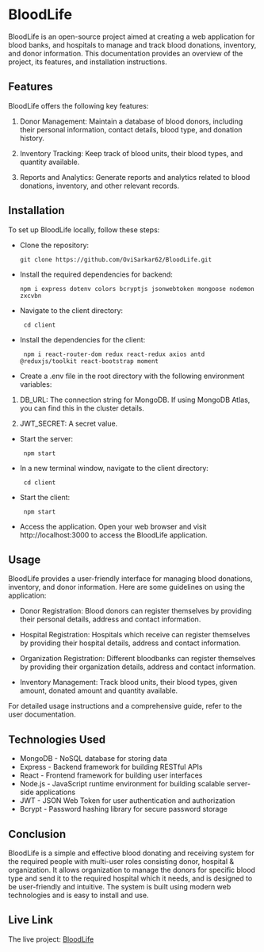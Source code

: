 # BloodLife

BloodLife is an open-source project aimed at creating a web application for blood banks, and hospitals to manage and track blood donations, inventory, and donor information. This documentation provides an overview of the project, its features, and installation instructions.

## Features

BloodLife offers the following key features:

1. Donor Management: Maintain a database of blood donors, including their personal information, contact details, blood type, and donation history.

2. Inventory Tracking: Keep track of blood units, their blood types, and quantity available.

3. Reports and Analytics: Generate reports and analytics related to blood donations, inventory, and other relevant records.

## Installation

To set up BloodLife locally, follow these steps:

- Clone the repository:

      git clone https://github.com/OviSarkar62/BloodLife.git

- Install the required dependencies for backend:

      npm i express dotenv colors bcryptjs jsonwebtoken mongoose nodemon zxcvbn
     
- Navigate to the client directory: 

       cd client
    
- Install the dependencies for the client: 

       npm i react-router-dom redux react-redux axios antd @reduxjs/toolkit react-bootstrap moment
    
- Create a .env file in the root directory with the following environment variables:

1. DB_URL: The connection string for MongoDB. If using MongoDB Atlas, you can find this in the cluster details.

2. JWT_SECRET: A secret value.

- Start the server: 

       npm start
    
- In a new terminal window, navigate to the client directory:

       cd client
    
- Start the client: 

       npm start
    
- Access the application. Open your web browser and visit http://localhost:3000 to access the BloodLife application.

## Usage

BloodLife provides a user-friendly interface for managing blood donations, inventory, and donor information. Here are some guidelines on using the application:

- Donor Registration: Blood donors can register themselves by providing their personal details, address and contact information.

- Hospital Registration: Hospitals which receive can register themselves by providing their hospital details, address and contact information.

- Organization Registration: Different bloodbanks can register themselves by providing their organization details, address and contact information.

- Inventory Management: Track blood units, their blood types, given amount, donated amount and quantity available.

For detailed usage instructions and a comprehensive guide, refer to the user documentation.

## Technologies Used

- MongoDB - NoSQL database for storing data
- Express - Backend framework for building RESTful APIs
- React - Frontend framework for building user interfaces
- Node.js - JavaScript runtime environment for building scalable server-side applications
- JWT - JSON Web Token for user authentication and authorization
- Bcrypt - Password hashing library for secure password storage

## Conclusion

BloodLife is a simple and effective blood donating and receiving system for the required people with multi-user roles consisting donor, hospital & organization. It allows organization to manage the donors for specific blood type and send it to the required hospital which it needs, and is designed to be user-friendly and intuitive. The system is built using modern web technologies and is easy to install and use.

## Live Link

The live project: [BloodLife](https://blood-life-ovisarkar62.vercel.app/login)
